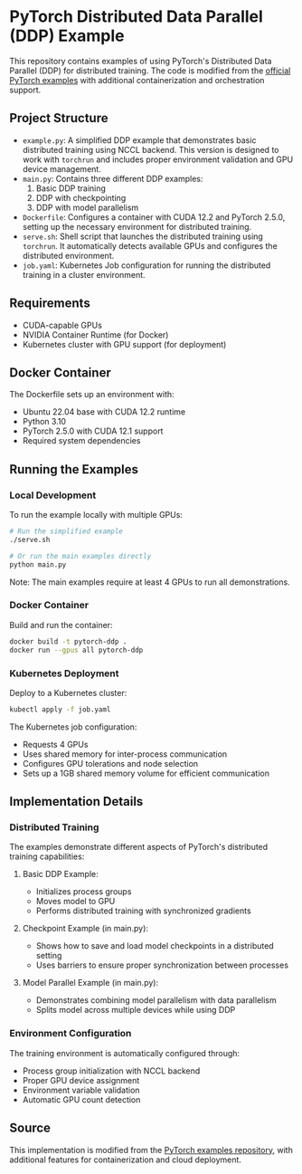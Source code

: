 # PyTorch Distributed Data Parallel (DDP) Example

This repository contains examples of using PyTorch's Distributed Data Parallel (DDP) for distributed training. The code is modified from the [official PyTorch examples](https://github.com/pytorch/examples/blob/main/distributed/ddp/example.py) with additional containerization and orchestration support.

## Project Structure

- `example.py`: A simplified DDP example that demonstrates basic distributed training using NCCL backend. This version is designed to work with `torchrun` and includes proper environment validation and GPU device management.
- `main.py`: Contains three different DDP examples:
  1. Basic DDP training
  2. DDP with checkpointing
  3. DDP with model parallelism
- `Dockerfile`: Configures a container with CUDA 12.2 and PyTorch 2.5.0, setting up the necessary environment for distributed training.
- `serve.sh`: Shell script that launches the distributed training using `torchrun`. It automatically detects available GPUs and configures the distributed environment.
- `job.yaml`: Kubernetes Job configuration for running the distributed training in a cluster environment.

## Requirements

- CUDA-capable GPUs
- NVIDIA Container Runtime (for Docker)
- Kubernetes cluster with GPU support (for deployment)

## Docker Container

The Dockerfile sets up an environment with:
- Ubuntu 22.04 base with CUDA 12.2 runtime
- Python 3.10
- PyTorch 2.5.0 with CUDA 12.1 support
- Required system dependencies

## Running the Examples

### Local Development

To run the example locally with multiple GPUs:

```bash
# Run the simplified example
./serve.sh

# Or run the main examples directly
python main.py
```

Note: The main examples require at least 4 GPUs to run all demonstrations.

### Docker Container

Build and run the container:

```bash
docker build -t pytorch-ddp .
docker run --gpus all pytorch-ddp
```

### Kubernetes Deployment

Deploy to a Kubernetes cluster:

```bash
kubectl apply -f job.yaml
```

The Kubernetes job configuration:
- Requests 4 GPUs
- Uses shared memory for inter-process communication
- Configures GPU tolerations and node selection
- Sets up a 1GB shared memory volume for efficient communication

## Implementation Details

### Distributed Training

The examples demonstrate different aspects of PyTorch's distributed training capabilities:

1. Basic DDP Example:
   - Initializes process groups
   - Moves model to GPU
   - Performs distributed training with synchronized gradients

2. Checkpoint Example (in main.py):
   - Shows how to save and load model checkpoints in a distributed setting
   - Uses barriers to ensure proper synchronization between processes

3. Model Parallel Example (in main.py):
   - Demonstrates combining model parallelism with data parallelism
   - Splits model across multiple devices while using DDP

### Environment Configuration

The training environment is automatically configured through:
- Process group initialization with NCCL backend
- Proper GPU device assignment
- Environment variable validation
- Automatic GPU count detection

## Source

This implementation is modified from the [PyTorch examples repository](https://github.com/pytorch/examples/blob/main/distributed/ddp/example.py), with additional features for containerization and cloud deployment.

